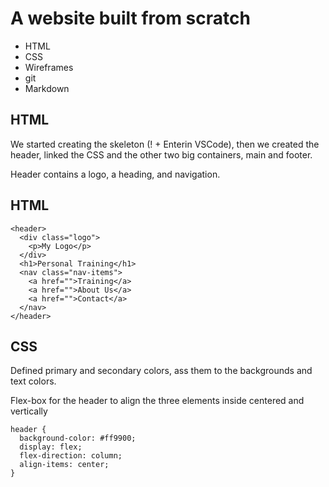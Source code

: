 # A website built from scratch

- HTML
- CSS
- Wireframes
- git
- Markdown

## HTML

We started creating the skeleton (! + Enterin VSCode), then we created the header, linked the CSS and the other two big containers, main and footer.

Header contains a logo, a heading, and navigation.

## HTML

```
<header>
  <div class="logo">
    <p>My Logo</p>
  </div>
  <h1>Personal Training</h1>
  <nav class="nav-items">
    <a href="">Training</a>
    <a href="">About Us</a>
    <a href="">Contact</a>
  </nav>
</header>
```

## CSS

Defined primary and secondary colors, ass them to the backgrounds and text colors.

Flex-box for the header to align the three elements inside centered and vertically

```
header {
  background-color: #ff9900;
  display: flex;
  flex-direction: column;
  align-items: center;
}
```
